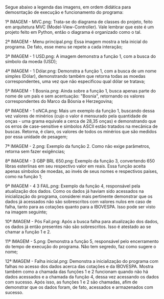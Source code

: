 Segue abaixo a legenda das imagens, em ordem didática para demosntação de execução e 
funcionamento do programa:

1ª IMAGEM - MVC.png:
    Trata-se do diagrama de classes do projeto, feito em arquitetura MVC (Model-View-Controller).
    Vale lembrar que este é um projeto feito em Python, então o diagrama é organizado como o tal.

2ª IMAGEM - Menu principal.png:
    Essa imagem mostra a tela inicial do programa. De fato, esse menu se repete a cada interação;
    
3ª IMAGEM - 1 USD.png:
    A imagem demonstra a função 1, com a busca do símbolo da moeda (USD);

4ª IMAGEM - 1 Dólar.png:
    Demonstra a função 1, com a busca de um nome simples (Dólar), demonstrando também que retorna 
    todas as moedas correspondentes, uma vez que não especificou qual dólar se tratava;
    
5ª IMAGEM - 1 Bosnia.png:
    Ainda sobre a função 1, busca apenas parte do nome de um país e sem acentuação: "Bosnia",
    retornando os valores correspondentes do Marco da Bósnia e Herzegovina;

6ª IMAGEM - 1 oNCA.png:
    Mais um exemplo da função 1, buscando dessa vez valores de minérios (cujo o valor é mensurado
    pela quantidade de onças - uma grama equivale a cerca de 28,35 onças) e demonstrando que os 
    erros de case-sensitive e simbolos ASCII estão tratados na mecânica de buscas. Retorna, é 
    claro, os valores de todos os minérios que são medidos por essa unidade de pesagem;
    
7ª IMAGEM - 2.png:
    Exemplo da função 2. Como não exige parâmetros, retorna sem fazer exigências;
    
8ª IMAGEM - 3 GBP BRL 650.png:
    Exemplo da função 3, convertendo 650 libras esterlinas em seu respectivo valor em reais. Essa 
    função aceita apenas símbolos de moedas, ao invés de seus nomes e respectivos países, como na
    função 1;
    
9ª IMAGEM - 4 3 FAIL.png:
    Exemplo da função 4, responsável pela atualização dos dados. Como os dados já haviam sido 
    acessados na inicialização do programa, considerei mais pertinente demonstrar que os dados já
    acessados não são sobrescritos com valores nulos em caso de falha, tanto para as cotações 
    quanto para a IBOVESPA. Isso pode ser visto na imagem seguinte;
    
10ª IMAGEM - Pós Fail.png:
    Após a busca falha para atualização dos dados, os dados já então presentes não são 
    sobrescritos. Isso é atestado ao se chamar a função 1 e 2.
    
11ª IMAGEM - 5.png:
    Demonstra a função 5, responsável pelo encerramento do tempo de execução do programa. Não tem
    segredo, faz como sugere o nome;
    
12ª IMAGEM - Falha inicial.png:
    Demonstra a inicialização do programa com falhas no acesso dos dados acerca das cotações e da
    IBOVESPA. Mostra também como a chamada das funções 1 e 2 funcionam quando não há dados 
    acessados e a chamada da função 4, dessa vez acessando os dados com sucesso. Após isso, as 
    funções 1 e 2 são chamadas, afim de demonstrar que os dados foram, de fato, acessados e 
    armazenados com sucesso.
